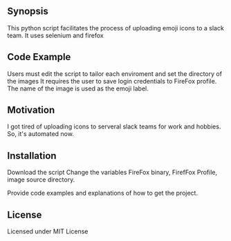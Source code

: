 ## Synopsis
This python script facilitates the process of uploading emoji icons to a slack team.
It uses selenium and firefox


## Code Example
Users must edit the script to tailor each enviroment and set the directory of the images 
It requires the user to save login credentials to FireFox profile.
The name of the image is used as the emoji label.

## Motivation

I got tired of uploading icons to serveral slack teams for work and hobbies. So, it's automated now.

## Installation

Download the script
Change the variables FireFox binary, FirefFox Profile, image source directory.

Provide code examples and explanations of how to get the project.


## License

Licensed under MIT License
